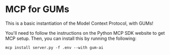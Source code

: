# MCP for GUMs

This is a basic instantiation of the Model Context Protocol, with GUMs! 

You'll need to follow the instructions on the Python MCP SDK website to get MCP setup. Then, you can install this by running the following:
```
mcp install server.py -f .env --with gum-ai
```